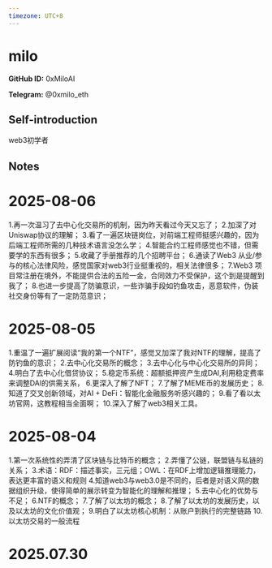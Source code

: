 ```yaml
---
timezone: UTC+8
---
```


# milo

**GitHub ID:** 0xMiloAI

**Telegram:** @0xmilo_eth

## Self-introduction

web3初学者

## Notes

<!-- Content_START -->
# 2025-08-06

1.再一次温习了去中心化交易所的机制，因为昨天看过今天又忘了；
2.加深了对Uniswap协议的理解；
3.看了一遍区块链岗位，对前端工程师挺感兴趣的，因为后端工程师所需的几种技术语言没怎么学；
4.智能合约工程师感觉也不错，但需要学的东西有很多；
5.收藏了手册推荐的几个招聘平台；
6.通读了Web3 从业/参与的核心法律风险，感觉国家对web3行业挺重视的，相关法律很多；
7.Web3 项目常注册在境外，不能提供合法的五险一金，合同效力不受保护，这个到是提醒到我了；
8.也进一步提高了防骗意识，一些诈骗手段如钓鱼攻击，恶意软件，伪装社交身份等有了一定防范意识；

# 2025-08-05

1.重温了一遍扩展阅读“我的第一个NTF”，感觉又加深了我对NTF的理解，提高了防钓鱼的意识；
2.去中心化交易所的概念；
3.去中心化与中心化交易所的异同；
4.明白了去中心化借贷协议；
5.稳定币系统：超额抵押资产生成DAl,利用稳定费率来调整DAl的供需关系，
6.更深入了解了NFT；
7.了解了MEME币的发展历史；
8.知道了交叉创新领域，对AI + DeFi：智能化金融服务听感兴趣的；
9.看了看以太坊官网，这教程相当全面啊；
10.深入了解了web3相关工具。

# 2025-08-04

1.第一次系统性的弄清了区块链与比特币的概念；
2.弄懂了公链，联盟链与私链的关系；
3.术语：RDF：描述事实，三元组；OWL：在RDF上增加逻辑推理能力，表达更丰富的语义和规则
4.知道web3与web3.0是不同的，后者是对语义网的数据组织升级，使得简单的展示转变为智能化的理解和推理；
5.去中心化的优势与不足；
6.NTF的概念；
7.了解了以太坊的概念；
8.了解了以太坊的发展历史，以及以太坊的文化价值观；
9.明白了以太坊核心机制：从账户到执行的完整链路
10.以太坊交易的一般流程


# 2025.07.30


<!-- Content_END -->
